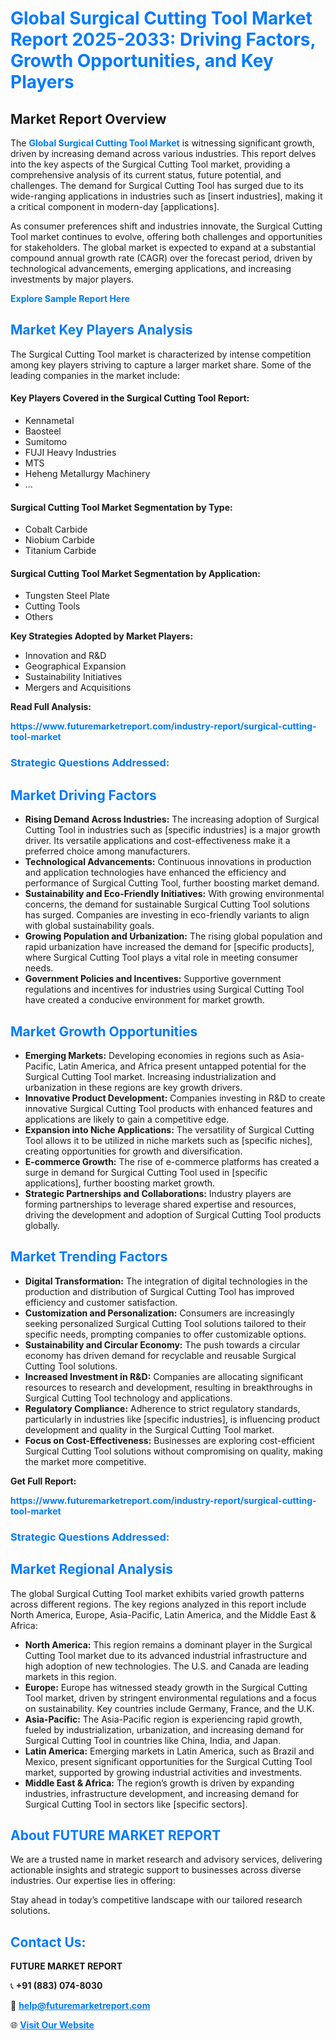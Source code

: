 <h1 style="color: #007BFF;">Global Surgical Cutting Tool Market Report 2025-2033: Driving Factors, Growth Opportunities, and Key Players</h1>

<section id="overview">
<h2>Market Report Overview</h2>
<p>The <a href="https://www.futuremarketreport.com/industry-report/surgical-cutting-tool-market" style="color: #007BFF; text-decoration: none;"><strong>Global Surgical Cutting Tool Market</strong></a> is witnessing significant growth, driven by increasing demand across various industries. This report delves into the key aspects of the Surgical Cutting Tool market, providing a comprehensive analysis of its current status, future potential, and challenges. The demand for Surgical Cutting Tool has surged due to its wide-ranging applications in industries such as [insert industries], making it a critical component in modern-day [applications].</p>
<p>As consumer preferences shift and industries innovate, the Surgical Cutting Tool market continues to evolve, offering both challenges and opportunities for stakeholders. The global market is expected to expand at a substantial compound annual growth rate (CAGR) over the forecast period, driven by technological advancements, emerging applications, and increasing investments by major players.</p>
</section>

<section id="overview">
<p><a href="https://www.futuremarketreport.com/request-sample/reportId=105121" style="color: #007BFF; text-decoration: none;"><strong>Explore Sample Report Here</strong></a></p>
</section>

<section id="key-players">
<h2 style="color: #007BFF;">Market Key Players Analysis</h2>
<p>The Surgical Cutting Tool market is characterized by intense competition among key players striving to capture a larger market share. Some of the leading companies in the market include:</p>
<h4>Key Players Covered in the Surgical Cutting Tool Report:</h4>
<ul><li>Kennametal</li><li>Baosteel</li><li>Sumitomo</li><li>FUJI Heavy Industries</li><li>MTS</li><li>Heheng Metallurgy Machinery</li><li>...</li></ul>
<h4>Surgical Cutting Tool Market Segmentation by Type:</h4>
<ul><li>Cobalt Carbide</li><li>Niobium Carbide</li><li>Titanium Carbide</li></ul>

<h4>Surgical Cutting Tool Market Segmentation by Application:</h4>
<ul><li>Tungsten Steel Plate</li><li>Cutting Tools</li><li>Others</li></ul>
<p><strong>Key Strategies Adopted by Market Players:</strong></p>
<ul>
<li>Innovation and R&D</li>
<li>Geographical Expansion</li>
<li>Sustainability Initiatives</li>
<li>Mergers and Acquisitions</li>
</ul>
</section>

<section>
<p><strong>Read Full Analysis: </strong></p><a href="https://www.futuremarketreport.com/industry-report/surgical-cutting-tool-market" style="color: #007BFF; text-decoration: none;"><strong>https://www.futuremarketreport.com/industry-report/surgical-cutting-tool-market</strong></a>
<h3 style="color: #007BFF;">Strategic Questions Addressed:</h3>
</section>

<section id="driving-factors">
<h2 style="color: #007BFF;">Market Driving Factors</h2>
<ul>
<li><strong>Rising Demand Across Industries:</strong> The increasing adoption of Surgical Cutting Tool in industries such as [specific industries] is a major growth driver. Its versatile applications and cost-effectiveness make it a preferred choice among manufacturers.</li>
<li><strong>Technological Advancements:</strong> Continuous innovations in production and application technologies have enhanced the efficiency and performance of Surgical Cutting Tool, further boosting market demand.</li>
<li><strong>Sustainability and Eco-Friendly Initiatives:</strong> With growing environmental concerns, the demand for sustainable Surgical Cutting Tool solutions has surged. Companies are investing in eco-friendly variants to align with global sustainability goals.</li>
<li><strong>Growing Population and Urbanization:</strong> The rising global population and rapid urbanization have increased the demand for [specific products], where Surgical Cutting Tool plays a vital role in meeting consumer needs.</li>
<li><strong>Government Policies and Incentives:</strong> Supportive government regulations and incentives for industries using Surgical Cutting Tool have created a conducive environment for market growth.</li>
</ul>
</section>

<section id="growth-opportunities">
<h2 style="color: #007BFF;">Market Growth Opportunities</h2>
<ul>
<li><strong>Emerging Markets:</strong> Developing economies in regions such as Asia-Pacific, Latin America, and Africa present untapped potential for the Surgical Cutting Tool market. Increasing industrialization and urbanization in these regions are key growth drivers.</li>
<li><strong>Innovative Product Development:</strong> Companies investing in R&D to create innovative Surgical Cutting Tool products with enhanced features and applications are likely to gain a competitive edge.</li>
<li><strong>Expansion into Niche Applications:</strong> The versatility of Surgical Cutting Tool allows it to be utilized in niche markets such as [specific niches], creating opportunities for growth and diversification.</li>
<li><strong>E-commerce Growth:</strong> The rise of e-commerce platforms has created a surge in demand for Surgical Cutting Tool used in [specific applications], further boosting market growth.</li>
<li><strong>Strategic Partnerships and Collaborations:</strong> Industry players are forming partnerships to leverage shared expertise and resources, driving the development and adoption of Surgical Cutting Tool products globally.</li>
</ul>
</section>

<section id="trending-factors">
<h2 style="color: #007BFF;">Market Trending Factors</h2>
<ul>
<li><strong>Digital Transformation:</strong> The integration of digital technologies in the production and distribution of Surgical Cutting Tool has improved efficiency and customer satisfaction.</li>
<li><strong>Customization and Personalization:</strong> Consumers are increasingly seeking personalized Surgical Cutting Tool solutions tailored to their specific needs, prompting companies to offer customizable options.</li>
<li><strong>Sustainability and Circular Economy:</strong> The push towards a circular economy has driven demand for recyclable and reusable Surgical Cutting Tool solutions.</li>
<li><strong>Increased Investment in R&D:</strong> Companies are allocating significant resources to research and development, resulting in breakthroughs in Surgical Cutting Tool technology and applications.</li>
<li><strong>Regulatory Compliance:</strong> Adherence to strict regulatory standards, particularly in industries like [specific industries], is influencing product development and quality in the Surgical Cutting Tool market.</li>
<li><strong>Focus on Cost-Effectiveness:</strong> Businesses are exploring cost-efficient Surgical Cutting Tool solutions without compromising on quality, making the market more competitive.</li>
</ul>
</section>

<section>
<p><strong>Get Full Report: </strong></p><a href="https://www.futuremarketreport.com/industry-report/surgical-cutting-tool-market" style="color: #007BFF; text-decoration: none;"><strong>https://www.futuremarketreport.com/industry-report/surgical-cutting-tool-market</strong></a>
<h3 style="color: #007BFF;">Strategic Questions Addressed:</h3>
</section>


<section id="regional-analysis">
<h2 style="color: #007BFF;">Market Regional Analysis</h2>
<p>The global Surgical Cutting Tool market exhibits varied growth patterns across different regions. The key regions analyzed in this report include North America, Europe, Asia-Pacific, Latin America, and the Middle East & Africa:</p>
<ul>
<li><strong>North America:</strong> This region remains a dominant player in the Surgical Cutting Tool market due to its advanced industrial infrastructure and high adoption of new technologies. The U.S. and Canada are leading markets in this region.</li>
<li><strong>Europe:</strong> Europe has witnessed steady growth in the Surgical Cutting Tool market, driven by stringent environmental regulations and a focus on sustainability. Key countries include Germany, France, and the U.K.</li>
<li><strong>Asia-Pacific:</strong> The Asia-Pacific region is experiencing rapid growth, fueled by industrialization, urbanization, and increasing demand for Surgical Cutting Tool in countries like China, India, and Japan.</li>
<li><strong>Latin America:</strong> Emerging markets in Latin America, such as Brazil and Mexico, present significant opportunities for the Surgical Cutting Tool market, supported by growing industrial activities and investments.</li>
<li><strong>Middle East & Africa:</strong> The region’s growth is driven by expanding industries, infrastructure development, and increasing demand for Surgical Cutting Tool in sectors like [specific sectors].</li>
</ul>
</section>

<footer>
<h2 style="color: #007BFF;">About FUTURE MARKET REPORT</h2>
<p>We are a trusted name in market research and advisory services, delivering actionable insights and strategic support to businesses across diverse industries. Our expertise lies in offering:</p>

<p>Stay ahead in today’s competitive landscape with our tailored research solutions.</p>

<h2 style="color: #007BFF;">Contact Us:</h2>
<p><strong>FUTURE MARKET REPORT</strong></p>
<p>📞 <strong>+91 (883) 074-8030</strong></p>
<p>📧 <strong><a href="mailto:help@futuremarketreport.com" style="color: #007BFF;">help@futuremarketreport.com</a></strong></p>
<p>🌐 <strong><a href="https://www.futuremarketreport.com/" style="color: #007BFF;">Visit Our Website</a></strong></p>
</footer>